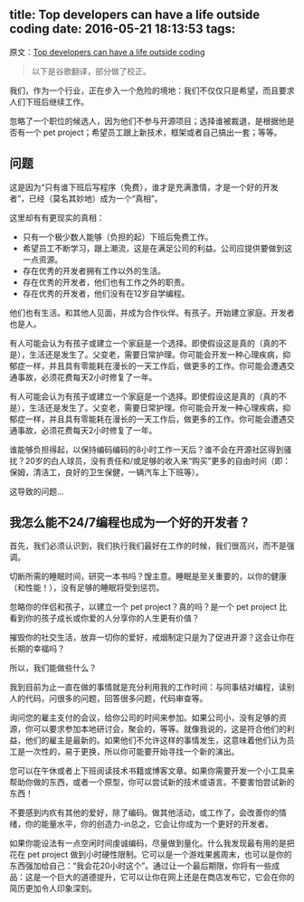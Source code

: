 title: Top developers can have a life outside coding
date: 2016-05-21 18:13:53
tags:
---

原文：[Top developers can have a life outside coding](http://www.belenalbeza.com/top-developers-can-have-a-life-outside-coding/)

> 以下是谷歌翻译，部分做了校正。

我们，作为一个行业，正在步入一个危险的境地：我们不仅仅只是希望，而且要求人们下班后继续工作。

忽略了一个职位的候选人，因为他们不参与开源项目；选择谁被裁退，是根据他是否有一个 pet project；希望员工跟上新技术，框架或者自己搞出一套；等等。

## 问题

这是因为“只有谁下班后写程序（免费），谁才是充满激情，才是一个好的开发者”，已经（莫名其妙地）成为一个“真相”。

这里却有有更现实的真相：

- 只有一个极少数人能够（负担的起）下班后免费工作。
- 希望员工不断学习，跟上潮流，这是在满足公司的利益。公司应提供要做到这一点资源。
- 存在优秀的开发者拥有工作以外的生活。
- 存在优秀的开发者，他们也有工作之外的职责。
- 存在优秀的开发者，他们没有在12岁自学编程。

他们也有生活。和其他人见面，并成为合作伙伴。有孩子。开始建立家庭。开发者也是人。

有人可能会认为有孩子或建立一个家庭是一个选择。即使假设这是真的（真的不是），生活还是发生了。父变老，需要日常护理。你可能会开发一种心理疾病，抑郁症一样，并且具有零能耗在漫长的一天工作后，做更多的工作。你可能会遭遇交通事故，必须花费每天2小时修复了一年。

有人可能会认为有孩子或建立一个家庭是一个选择。即使假设这是真的（真的不是），生活还是发生了。父变老，需要日常护理。你可能会开发一种心理疾病，抑郁症一样，并且具有零能耗在漫长的一天工作后，做更多的工作。你可能会遭遇交通事故，必须花费每天2小时修复了一年。

谁能够负担得起，以保持编码编码的8小时工作一天后？谁不会在开源社区得到骚扰？20岁的白人球员，没有责任和/或足够的收入来“购买”更多的自由时间（即：保姆，清洁工，良好的卫生保健，一辆汽车上下班等）。

这导致的问题...

## 我怎么能不24/7编程也成为一个好的开发者？

首先，我们必须认识到，我们执行我们最好在工作的时候，我们很高兴，而不是强调。

切断所需的睡眠时间，研究一本书吗？馊主意。睡眠是至关重要的，以你的健康（和性能！），没有足够的睡眠将受到惩罚。

忽略你的伴侣和孩子，以建立一个 pet project？真的吗？是一个 pet project 比看到你的孩子成长或你爱的人分享你的人生更有价值？

摧毁你的社交生活，放弃一切你的爱好，戒烟制定只是为了促进开源？这会让你在长期的幸福吗？

所以，我们能做些什么？

我到目前为止一直在做的事情就是充分利用我的工作时间：与同事结对编程，读别人的代码，问很多的问题，回答很多问题，代码审查等。

询问您的雇主支付的会议，给你公司的时间来参加。如果公司小，没有足够的资源，你可以要求参加本地研讨会，聚会的，等等。就像我说的，这是符合他们的利益，他们的雇主是最新的。如果他们不允许这样的事情发生，这意味着他们认为员工是一次性的，易于更换，所以你可能要开始寻找一个新的演出。

您可以在午休或者上下班阅读技术书籍或博客文章。如果你需要开发一个小工具来帮助你做的东西，或者一个原型，你可以尝试新的技术或语言。不要害怕尝试新的东西！

不要感到内疚有其他的爱好，除了编码。做其他活动，或工作了，会改善你的情绪，你的能量水平，你的创造力-in总之，它会让你成为一个更好的开发者。

如果你能设法有一点空闲时间虔诚编码，尽量做到量化。什么我发现最有用的是把花在 pet project 做到小时硬性限制。它可以是一个游戏果酱周末，也可以是你的东西强加给自己：“我会花20小时这个”。通过让一个最后期限，你将有一些成品：这是一个巨大的道德提升，它可以让你在网上还是在商店发布它，它会在你的简历更加令人印象深刻。






